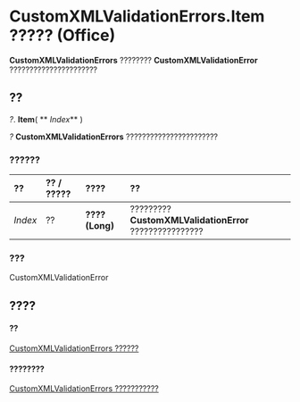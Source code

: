 
# CustomXMLValidationErrors.Item ????? (Office)

 **CustomXMLValidationErrors** ???????? **CustomXMLValidationError** ??????????????????????


## ??

 _?_. **Item**( ** _Index_** )

 _?_ **CustomXMLValidationErrors** ???????????????????????


### ??????



|**??**|**?? / ?????**|**????**|**??**|
|:-----|:-----|:-----|:-----|
| _Index_|??|**???? (Long)**|????????? **CustomXMLValidationError** ????????????????|

### ???

CustomXMLValidationError


## ????


#### ??


[CustomXMLValidationErrors ??????](17c7b3dc-f4ba-b247-498d-48be197bbc91.md)
#### ????????


[CustomXMLValidationErrors ???????????](http://msdn.microsoft.com/library/f177d201-6ae4-fa4a-99d4-d9dd9bca3601%28Office.15%29.aspx)